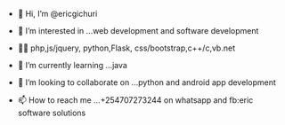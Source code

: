 - 👋 Hi, I’m @ericgichuri
- 👀 I’m interested in ...web development and software development
- 👨‍💻 php,js/jquery, python,Flask, css/bootstrap,c++/c,vb.net

- 🌱 I’m currently learning ...java
- 💞️ I’m looking to collaborate on ...python and android app development
- 📫 How to reach me ...+254707273244 on whatsapp and fb:eric software solutions


<!---
ericgichuri/ericgichuri is a ✨ special ✨ repository because its `README.md` (this file) appears on your GitHub profile.
You can click the Preview link to take a look at your changes.
--->
